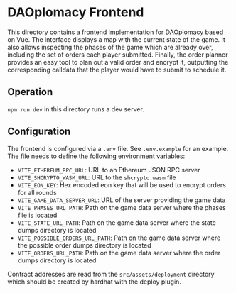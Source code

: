 # DAOplomacy Frontend

This directory contains a frontend implementation for DAOplomacy based on Vue. The interface
displays a map with the current state of the game. It also allows inspecting the phases of the
game which are already over, including the set of orders each player submitted. Finally, the order
planner provides an easy tool to plan out a valid order and encrypt it, outputting the
corresponding calldata that the player would have to submit to schedule it.

## Operation

`npm run dev` in this directory runs a dev server.

## Configuration

The frontend is configured via a `.env` file. See `.env.example` for an example. The file needs to define the following environment variables:

- `VITE_ETHEREUM_RPC_URL`: URL to an Ethereum JSON RPC server
- `VITE_SHCRYPTO_WASM_URL`: URL to the `shcrypto.wasm` file
- `VITE_EON_KEY`: Hex encoded eon key that will be used to encrypt orders for all rounds
- `VITE_GAME_DATA_SERVER_URL`: URL of the server providing the game data
- `VITE_PHASES_URL_PATH`: Path on the game data server where the phases file is located
- `VITE_STATE_URL_PATH`: Path on the game data server where the state dumps directory is located
- `VITE_POSSIBLE_ORDERS_URL_PATH`: Path on the game data server where the possible order dumps
  directory is located
- `VITE_ORDERS_URL_PATH`: Path on the game data server where the order dumps directory is located

Contract addresses are read from the `src/assets/deployment` directory which should be created by
hardhat with the deploy plugin.
